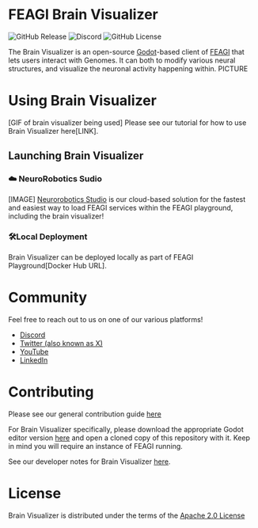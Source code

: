 # FEAGI Brain Visualizer

![GitHub Release](https://img.shields.io/github/v/release/feagi/brain-visualizer) ![Discord](https://img.shields.io/discord/1242546683791933480) ![GitHub License](https://img.shields.io/github/license/feagi/brain-visualizer)


The Brain Visualizer is an open-source [Godot](https://github.com/godotengine/godot)-based client of [FEAGI](https://github.com/feagi/feagi) that lets users interact with Genomes. It can both to modify various neural structures, and visualize the neuronal activity happening within.
PICTURE

# Using Brain Visualizer
[GIF of brain visualizer being used]
Please see our tutorial for how to use Brain Visualizer here[LINK].

## Launching Brain Visualizer
###  ☁️ NeuroRobotics Sudio

[IMAGE]
[Neurorobotics Studio](https://www.neuraville.com/neurorobotics-studio) is our cloud-based solution for the fastest and easiest way to load FEAGI services within the FEAGI playground, including the brain visualizer!

### 🛠️Local Deployment
Brain Visualizer can be deployed locally as part of FEAGI Playground[Docker Hub URL].

# Community
Feel free to reach out to us on one of our various platforms!
- [Discord](https://discord.gg/PTVC8fyGN8)
- [Twitter (also known as X)](https://x.com/neuraville)
- [YouTube](https://www.youtube.com/@Neuraville)
- [LinkedIn](https://www.linkedin.com/company/neuraville/)

# Contributing
Please see our general contribution guide [here](https://github.com/feagi/feagi/blob/staging/CONTRIBUTING.md)

For Brain Visualizer specifically, please download the appropriate Godot editor version [here](https://godotengine.org/download/archive/4.2.2-stable) and open a cloned copy of this repository with it. Keep in mind you will require an instance of FEAGI running.

See our developer notes for Brain Visualizer [here](https://github.com/feagi/brain-visualizer/blob/staging/docs/Architecture.md).

# License
Brain Visualizer is distributed under the terms of the [Apache 2.0 License](https://www.apache.org/licenses/LICENSE-2.0.txt)
